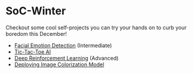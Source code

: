 # SoC-Winter
Checkout some cool self-projects you can try your hands on to curb your boredom this December!

- [Facial Emotion Detection](./face-emotion.md) (Intermediate)
- [Tic-Tac-Toe AI](./tic-tac-toe.md)
- [Deep Reinforcement Learning](https://github.com/wncc/SoC-Winter/blob/main/Deep%20Reinforcement%20Learning.md) (Advanced)
- [Deploying Image Colorization Model](./Image%20Colorization.md)
